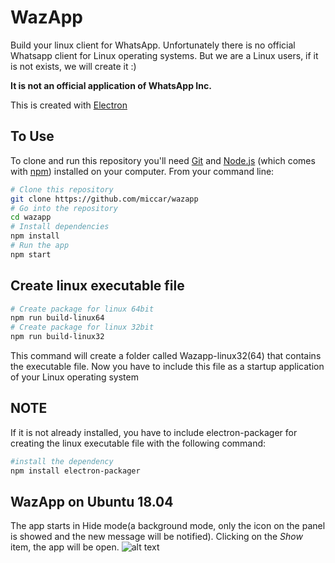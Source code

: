 # WazApp
Build your linux  client for WhatsApp. 
Unfortunately there is no official Whatsapp client for Linux operating systems. But we are a Linux users, if it is not exists, we will create it :) 

**It is not an official application of WhatsApp Inc.**

This is created with [Electron](https://electronjs.org/) 



## To Use
To clone and run this repository you'll need [Git](https://git-scm.com) and [Node.js](https://nodejs.org/en/download/) (which comes with [npm](http://npmjs.com)) installed on your computer. From your command line:
```bash
# Clone this repository
git clone https://github.com/miccar/wazapp
# Go into the repository
cd wazapp
# Install dependencies
npm install
# Run the app
npm start

```

## Create linux executable file
```bash
# Create package for linux 64bit
npm run build-linux64
# Create package for linux 32bit
npm run build-linux32
```
This command will create a folder called Wazapp-linux32(64) that contains the executable file. Now you have to include this file as a startup application of your Linux operating system 

## NOTE
If it is not already installed, you have to include electron-packager for creating the linux executable file with the following command: 

```bash
#install the dependency 
npm install electron-packager
```
## WazApp on Ubuntu 18.04
The app starts in Hide mode(a background mode, only the icon on the panel is showed and the new message will be notified).
Clicking on the _Show_ item, the app will be open.
 ![alt text](https://github.com/miccar/wazapp/blob/master/images/wazapp.jpg)
